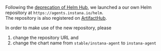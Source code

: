 Following the [deprecation of Helm Hub](https://github.com/helm/charts#deprecation-timeline), we launched a our own Helm repository at `https://agents.instana.io/helm`.  
The repository is also registered on [ArtifactHub](https://artifacthub.io/packages/search?page=1&repo=instana).

In order to make use of the new repository, please
1. change the repository URL and
2. change the chart name from `stable/instana-agent` to `instana-agent`

